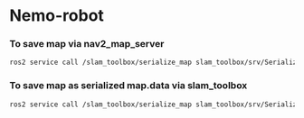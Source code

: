 # Nemo-robot

### To save map via nav2_map_server
```bash
ros2 service call /slam_toolbox/serialize_map slam_toolbox/srv/SerializePoseGraph "{filename : '/home/robolaunch/workspaces/nemo-ws/src/mapping/slam/maps/office-v4/map'}"
```

### To save map as serialized map.data via slam_toolbox
```bash
ros2 service call /slam_toolbox/serialize_map slam_toolbox/srv/SerializePoseGraph "{filename : '/home/robolaunch/workspaces/nemo-ws/src/mapping/slam/maps/office-v4/map'}"
``` 